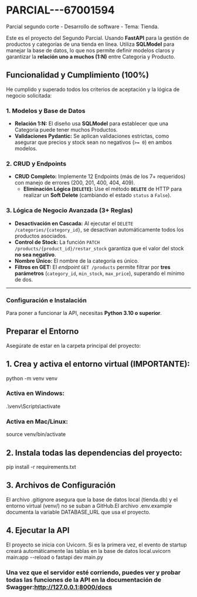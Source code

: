 # PARCIAL---67001594
Parcial segundo corte - Desarrollo de software - Tema: Tienda.

Este es el proyecto del Segundo Parcial. Usando **FastAPI** para la gestión de productos y categorías de una tienda en línea. Utiliza **SQLModel** para manejar la base de datos, lo que nos permite definir modelos claros y garantizar la **relación uno a muchos (1:N)** entre Categoria y Producto.

##  Funcionalidad y Cumplimiento (100%)

He cumplido y superado todos los criterios de aceptación y la lógica de negocio solicitada:

### 1. Modelos y Base de Datos

* **Relación 1:N:** El diseño usa **SQLModel** para establecer que una Categoria puede tener muchos Productos.
* **Validaciones Pydantic:** Se aplican validaciones estrictas, como asegurar que precios y stock sean no negativos (`>= 0`) en ambos modelos.

### 2. CRUD y Endpoints

* **CRUD Completo:** Implemente 12 Endpoints (más de los 7+ requeridos) con manejo de errores (200, 201, 400, 404, 409).
    * **Eliminación Lógica (`DELETE`):** Use el método **`DELETE`** de HTTP para realizar un **Soft Delete** (cambiando el estado `status` a `False`).

### 3. Lógica de Negocio Avanzada (3+ Reglas)

* **Desactivación en Cascada:** Al ejecutar el `DELETE /categories/{category_id}`, se desactivan automáticamente todos los productos asociados.
* **Control de Stock:** La función `PATCH /products/{product_id}/restar_stock` garantiza que el valor del stock **no sea negativo**.
* **Nombre Único:** El nombre de la categoría es único.
* **Filtros en GET:** El *endpoint* `GET /products` permite filtrar por **tres parámetros** (`category_id`, `min_stock`, `max_price`), superando el mínimo de dos.

---

###  Configuración e Instalación

Para poner a funcionar la API, necesitas **Python 3.10 o superior**.

## Preparar el Entorno

Asegúrate de estar en la carpeta principal del proyecto:

## 1. Crea y activa el entorno virtual (IMPORTANTE):
python -m venv venv
### Activa en Windows:
.\venv\Scripts\activate
### Activa en Mac/Linux:
source venv/bin/activate

## 2. Instala todas las dependencias del proyecto:
pip install -r requirements.txt
## 3. Archivos de Configuración
El archivo .gitignore asegura que la base de datos local (tienda.db) y el entorno virtual (venv/) no se suban a GitHub.El archivo .env.example documenta la variable DATABASE_URL que usa el proyecto.

## 4. Ejecutar la API
El proyecto se inicia con Uvicorn. Si es la primera vez, el evento de startup creará automáticamente las tablas en la base de datos local.uvicorn main:app --reload o fastapi dev main.py

### Una vez que el servidor esté corriendo, puedes ver y probar todas las funciones de la API en la documentación de Swagger:http://127.0.0.1:8000/docs
